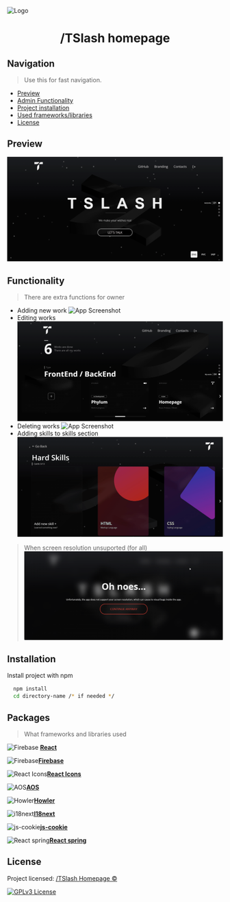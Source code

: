 
![Logo](https://i.postimg.cc/NfPbvkh7/Web-App-Background.png)

<h1 align="center">/TSlash homepage</h1>


## Navigation

> Use this for fast navigation.

- [Preview](#Preview)
- [Admin Functionality](#Functionality)
- [Project installation](#Installation)
- [Used frameworks/libraries](#Packages)
- [License](#License)
## Preview

![App Screenshot](https://github.com/TSlashDreamy/Creative-Homepage/blob/main/preview/preview.gif?raw=true)


## Functionality

> There are extra functions for owner

* Adding new work
![App Screenshot](https://github.com/TSlashDreamy/Creative-Homepage/blob/main/preview/addwork.gif?raw=true)
* Editing works
![App Screenshot](https://github.com/TSlashDreamy/Creative-Homepage/blob/main/preview/edit.gif?raw=true)
* Deleting works
![App Screenshot](https://github.com/TSlashDreamy/Creative-Homepage/blob/main/preview/delete.gif?raw=true)
* Adding skills to skills section
![App Screenshot](https://github.com/TSlashDreamy/Creative-Homepage/blob/main/preview/addskill.gif?raw=true)

> When screen resolution unsuported (for all)
![App Screenshot](https://github.com/TSlashDreamy/Creative-Homepage/blob/main/preview/screensupport.png?raw=true)


## Installation

Install project with npm

```bash
  npm install
  cd directory-name /* if needed */
```
    
## Packages

> What frameworks and libraries used

<img src="https://upload.wikimedia.org/wikipedia/commons/thumb/a/a7/React-icon.svg/2300px-React-icon.svg.png" width="48" alt="Firebase"> [**React**](https://ru.reactjs.org/)

<img src="https://cdn4.iconfinder.com/data/icons/logos-brands-5/24/firebase-48.png" width="48" alt="Firebase">[**Firebase**](https://firebase.google.com/)

<img src="https://rawgit.com/gorangajic/react-icons/master/react-icons.svg" width="48" alt="React Icons">[**React Icons**](https://fontawesome.com/)

<img src="https://icon-library.com/images/scrolling-icon/scrolling-icon-22.jpg" width="48" alt="AOS">[**AOS**](https://michalsnik.github.io/aos/)

<img src="https://s3.amazonaws.com/appforest_uf/f1511101808452x248499521985650050/howlericon.png" width="48" alt="Howler">[**Howler**](https://howlerjs.com/)

<img src="https://cdn.icon-icons.com/icons2/2699/PNG/512/inext_logo_icon_170002.png" width="48" alt="i18next">[**I18next**](https://www.i18next.com/)

<img src="https://cdn-icons-png.flaticon.com/512/1047/1047711.png" width="48" alt="js-cookie">[**js-cookie**](https://www.npmjs.com/package/js-cookie)

<img src="https://react-spring.io/spring-icon.png" width="48" alt="React spring">[**React spring**](https://react-spring.io/)

## License

Project licensed: [/TSlash Homepage ©️](https://tslashdreamy.github.io/#/)


[![GPLv3 License](https://img.shields.io/badge/License-GPL%20v3-yellow.svg)](https://opensource.org/licenses/)



